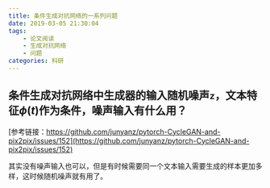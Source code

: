 ```yaml
---
title: 条件生成对抗网络的一系列问题
date: 2019-03-05 21:30:04
tags:
    - 论文阅读
    - 生成对抗网络
    - 问题
categories: 科研
---
```


## 条件生成对抗网络中生成器的输入随机噪声`z`，文本特征$\phi(t)$作为条件，噪声输入有什么用？

[参考链接：https://github.com/junyanz/pytorch-CycleGAN-and-pix2pix/issues/152](https://github.com/junyanz/pytorch-CycleGAN-and-pix2pix/issues/152)

其实没有噪声输入也可以，但是有时候需要同一个文本输入需要生成的样本更加多样，这时候随机噪声就有用了。
<!-- more --> 